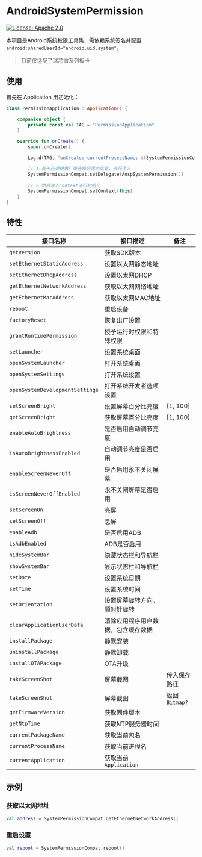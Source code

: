 # AndroidSystemPermission

[![License: Apache 2.0](https://img.shields.io/github/license/guodongAndroid/AndroidSystemPermission?color=yellow)](./LICENSE.txt) 

本项目是Android系统权限工具集，需依赖系统签名并配置 `android:sharedUserId="android.uid.system"`。

> 目前仅适配了瑞芯微系列板卡

## 使用

首先在 Application 用初始化：

```kotlin
class PermissionApplication : Application() {

    companion object {
        private const val TAG = "PermissionApplication"
    }

    override fun onCreate() {
        super.onCreate()

        Log.d(TAG, "onCreate: currentProcessName: ${SystemPermissionCompat.currentProcessName()}")

        // 1.首先必须根据厂商选择合适的实现，进行注入
        SystemPermissionCompat.setDelegate(AospSystemPermission())
        
        // 2.然后注入Context进行初始化
        SystemPermissionCompat.setContext(this)
    }
}
```

## 特性

| 接口名称                        | 接口描述                           | 备注           |
| ------------------------------- | ---------------------------------- | -------------- |
| `getVersion`                    | 获取SDK版本                        |                |
| `setEthernetStaticAddress`      | 设置以太网静态地址                 |                |
| `setEthernetDhcpAddress`        | 设置以太网DHCP                     |                |
| `getEthernetNetworkAddress`     | 获取以太网网络地址                 |                |
| `getEthernetMacAddress`         | 获取以太网MAC地址                  |                |
| `reboot`                        | 重启设备                           |                |
| `factoryReset`                  | 恢复出厂设置                       |                |
| `grantRuntimePermission`        | 授予运行时权限和特殊权限           |                |
| `setLauncher`                   | 设置系统桌面                       |                |
| `openSystemLauncher`            | 打开系统桌面                       |                |
| `openSystemSettings`            | 打开系统设置                       |                |
| `openSystemDevelopmentSettings` | 打开系统开发者选项设置             |                |
| `setScreenBright`               | 设置屏幕百分比亮度                 | [1, 100]       |
| `getScreenBright`               | 获取屏幕百分比亮度                 | [1, 100]       |
| `enableAutoBrightness`          | 是否启用自动调节亮度               |                |
| `isAutoBrightnessEnabled`       | 自动调节亮度是否启用               |                |
| `enableScreenNeverOff`          | 是否启用永不关闭屏幕               |                |
| `isScreenNeverOffEnabled`       | 永不关闭屏幕是否启用               |                |
| `setScreenOn`                   | 亮屏                               |                |
| `setScreenOff`                  | 息屏                               |                |
| `enableAdb`                     | 是否启用ADB                        |                |
| `isAdbEnabled`                  | ADB是否启用                        |                |
| `hideSystemBar`                 | 隐藏状态栏和导航栏                 |                |
| `showSystemBar`                 | 显示状态栏和导航栏                 |                |
| `setDate`                       | 设置系统日期                       |                |
| `setTime`                       | 设置系统时间                       |                |
| `setOrientation`                | 设置屏幕旋转方向，顺时针旋转       |                |
| `clearApplicationUserData`      | 清除应用程序用户数据，包含缓存数据 |                |
| `installPackage`                | 静默安装                           |                |
| `uninstallPackage`              | 静默卸载                           |                |
| `installOTAPackage`             | OTA升级                            |                |
| `takeScreenShot`                | 屏幕截图                           | 传入保存路径   |
| `takeScreenShot`                | 屏幕截图                           | 返回 `Bitmap?` |
| `getFirmwareVersion`            | 获取固件版本                       |                |
| `getNtpTime`                    | 获取NTP服务器时间                  |                |
| `currentPackageName`            | 获取当前包名                       |                |
| `currentProcessName`            | 获取当前进程名                     |                |
| `currentApplication`            | 获取当前 `Application`             |                |

## 示例

### 获取以太网地址

```kotlin
val address = SystemPermissionCompat.getEthernetNetworkAddress()
```

### 重启设置

```kotlin
val reboot = SystemPermissionCompat.reboot()
```

